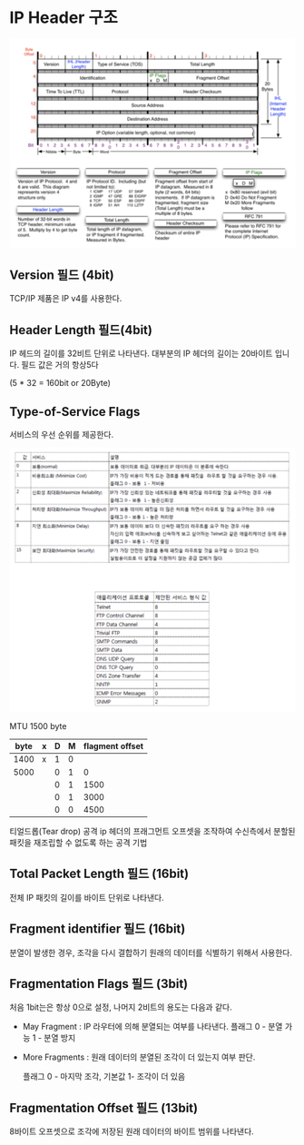 # IP Header 구조

![ipv4header](./imgs/ipv4header.png)

## Version 필드 (4bit)

TCP/IP 제품은 IP v4를 사용한다.

## Header Length 필드(4bit)

IP 헤드의 길이를 32비트 단위로 나타낸다. 대부분의 IP 헤더의 길이는 20바이트 입니다. 필드 값은 거의 항상5다

(5 \* 32 = 160bit or 20Byte)

## Type-of-Service Flags

서비스의 우선 순위를 제공한다.

![ip_flags](./imgs/ip_flags.png)

MTU 1500 byte

| byte | x   | D   | M   | flagment offset |
| ---- | --- | --- | --- | --------------- |
| 1400 | x   | 1   | 0   |
| 5000 |     | 0   | 1   | 0               |
|      |     | 0   | 1   | 1500            |
|      |     | 0   | 1   | 3000            |
|      |     | 0   | 0   | 4500            |

티얼드롭(Tear drop) 공격
ip 헤더의 프래그먼트 오프셋을 조작하여 수신측에서 분할된 패킷을 재조립할 수 없도록 하는 공격 기법

## Total Packet Length 필드 (16bit)

전체 IP 패킷의 길이를 바이트 단위로 나타낸다.

## Fragment identifier 필드 (16bit)

분열이 발생한 경우, 조각을 다시 결합하기 원래의 데이터를 식별하기 위해서 사용한다.

## Fragmentation Flags 필드 (3bit)

처음 1bit는은 항상 0으로 설정, 나머지 2비트의 용도는 다음과 같다.

- May Fragment : IP 라우터에 의해 분열되는 여부를 나타낸다. 플래그 0 - 분열 가능 1 - 분열 방지

- More Fragments : 원래 데이터의 분열된 조각이 더 있는지 여부 판단.

  플래그 0 - 마지막 조각, 기본값 1- 조각이 더 있음

## Fragmentation Offset 필드 (13bit)

8바이트 오프셋으로 조각에 저장된 원래 데이터의 바이트 범위를 나타낸다.
